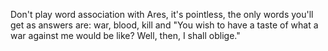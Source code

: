 Don't play word association with Ares, it's pointless, the only words you'll get as answers are: war, blood, kill and "You wish to have a taste of what a war against me would be like? Well, then, I shall oblige."